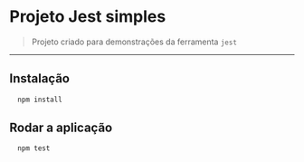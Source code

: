 # Projeto Jest simples
> Projeto criado para demonstrações da ferramenta `jest`

---

## Instalação

```sh
  npm install
```

## Rodar a aplicação

```sh
  npm test
```
